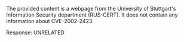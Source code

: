 The provided content is a webpage from the University of Stuttgart's Information Security department (RUS-CERT). It does not contain any information about CVE-2002-2423.

Response: UNRELATED